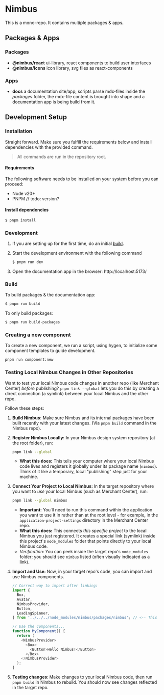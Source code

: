 # Nimbus

This is a mono-repo. It contains multiple packages & apps.

## Packages & Apps

### Packages

- **@nimbus/react** ui-library, react components to build user interfaces
- **@nimbus/icons** icon library, svg files as react-components

### Apps

- **docs** a documentation site/app, scripts parse mdx-files inside the
  _packages_ folder, the mdx-file content is brought into shape and a
  documentation app is being build from it.

## Development Setup

### Installation

Straight forward. Make sure you fulfill the requirements below and install
dependencies with the provided command.

> All commands are run in the repository root.

#### Requirements

The following software needs to be installed on your system before you can
proceed:

- Node v20+
- PNPM // todo: version?

#### Install dependencies

```bash
$ pnpm install
```

### Development

1. If you are setting up for the first time, do an initial [build](#build).
2. Start the development environment with the following command

   ```bash
   $ pnpm run dev
   ```

3. Open the documentation app in the browser: http://localhost:5173/

### Build

To build packages & the documentation app:

```bash
$ pnpm run build
```

To only build packages:

```bash
$ pnpm run build-packages
```

### Creating a new component

To create a new component, we run a script, using hygen, to initialize some
component templates to guide development.

```bash
pnpm run component:new
```

### Testing Local Nimbus Changes in Other Repositories

Want to test your local Nimbus code changes in another repo (like Merchant
Center) _before_ publishing? `pnpm link --global` lets you do this by creating a
direct connection (a symlink) between your local Nimbus and the other repo.

Follow these steps:

1.  **Build Nimbus:** Make sure Nimbus and its internal packages have been built
    recently with your latest changes. (Via `pnpm build` command in the Nimbus
    repo).

2.  **Register Nimbus Locally:** In your Nimbus design system repository (at the
    root folder), run:

    ```bash
    pnpm link --global
    ```

    - **What this does:** This tells your computer where your local Nimbus code
      lives and registers it globally under its package name (`nimbus`). Think
      of it like a temporary, local "publishing" step just for your machine.

3.  **Connect Your Project to Local Nimbus:** In the target repository where you
    want to _use_ your local Nimbus (such as Merchant Center), run:

    ```bash
    pnpm link --global nimbus
    ```

    - **Important:** You'll need to run this command within the application you
      want to use it in rather than at the root level - for example, in the
      `application-project-settings` directory in the Merchant Center repo.
    - **What this does:** This connects _this specific project_ to the local
      Nimbus you just registered. It creates a special link (symlink) inside
      this project's `node_modules` folder that points directly to your local
      Nimbus code.
    - _Verification:_ You can peek inside the target repo's `node_modules`
      folder; you should see `nimbus` listed (often visually indicated as a
      link).

4.  **Import and Use:** Now, in your target repo's code, you can import and use
    Nimbus components.

    ```typescript
    // Correct way to import after linking:
    import {
      Box,
      Avatar,
      NimbusProvider,
      Button,
      LoadingSpinner,
    } from '../../../node_modules/nimbus/packages/nimbus'; // <-- This is a relative path to the symlink - you'll have to adjust the depth as needed.

    // Use the components...
    function MyComponent() {
      return (
        <NimbusProvider>
          <Box>
            <Button>Hello Nimbus!</Button>
          </Box>
        </NimbusProvider>
      );
    }
    ```

5.  **Testing changes**: Make changes to your local Nimbus code, then run
    `pnpm build` in Nimbus to rebuild. You should now see changes reflected in
    the target repo.
